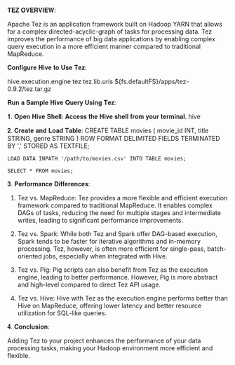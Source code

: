 𝐓𝐄𝐙 𝐎𝐕𝐄𝐑𝐕𝐈𝐄𝐖:

Apache Tez is an application framework built on Hadoop YARN that allows for a complex directed-acyclic-graph of tasks for processing data. Tez improves the performance of big data applications by enabling complex query execution in a more efficient manner compared to traditional MapReduce.

𝐂𝐨𝐧𝐟𝐢𝐠𝐮𝐫𝐞 𝐇𝐢𝐯𝐞 𝐭𝐨 𝐔𝐬𝐞 𝐓𝐞𝐳:

<property>
    <name>hive.execution.engine</name>
    <value>tez</value>
</property>
<property>
    <name>tez.lib.uris</name>
    <value>${fs.defaultFS}/apps/tez-0.9.2/tez.tar.gz</value>
</property>


 𝐑𝐮𝐧 𝐚 𝐒𝐚𝐦𝐩𝐥𝐞 𝐇𝐢𝐯𝐞 𝐐𝐮𝐞𝐫𝐲 𝐔𝐬𝐢𝐧𝐠 𝐓𝐞𝐳:

𝟏. 𝐎𝐩𝐞𝐧 𝐇𝐢𝐯𝐞 𝐒𝐡𝐞𝐥𝐥: 𝐀𝐜𝐜𝐞𝐬𝐬 𝐭𝐡𝐞 𝐇𝐢𝐯𝐞 𝐬𝐡𝐞𝐥𝐥 𝐟𝐫𝐨𝐦 𝐲𝐨𝐮𝐫 𝐭𝐞𝐫𝐦𝐢𝐧𝐚𝐥.
	hive

𝟐. 𝐂𝐫𝐞𝐚𝐭𝐞 𝐚𝐧𝐝 𝐋𝐨𝐚𝐝 𝐓𝐚𝐛𝐥𝐞:
	CREATE TABLE movies (
    		movie_id INT,
    		title STRING,
    		genre STRING
	)
	ROW FORMAT DELIMITED
	FIELDS TERMINATED BY ','
	STORED AS TEXTFILE;

	LOAD DATA INPATH '/path/to/movies.csv' INTO TABLE movies;

	SELECT * FROM movies;

𝟑. 𝐏𝐞𝐫𝐟𝐨𝐫𝐦𝐚𝐧𝐜𝐞 𝐃𝐢𝐟𝐟𝐞𝐫𝐞𝐧𝐜𝐞𝐬:

1. Tez vs. MapReduce: Tez provides a more flexible and efficient execution framework compared to traditional MapReduce. It enables complex DAGs of tasks, reducing the need for multiple stages and intermediate writes, leading to significant performance improvements.

2. Tez vs. Spark: While both Tez and Spark offer DAG-based execution, Spark tends to be faster for iterative algorithms and in-memory processing. Tez, however, is often more efficient for single-pass, batch-oriented jobs, especially when integrated with Hive.

3. Tez vs. Pig: Pig scripts can also benefit from Tez as the execution engine, leading to better performance. However, Pig is more abstract and high-level compared to direct Tez API usage.

4. Tez vs. Hive: Hive with Tez as the execution engine performs better than Hive on MapReduce, offering lower latency and better resource utilization for SQL-like queries.

𝟒. 𝐂𝐨𝐧𝐜𝐥𝐮𝐬𝐢𝐨𝐧:

Adding Tez to your project enhances the performance of your data processing tasks, making your Hadoop environment more efficient and flexible.
	
